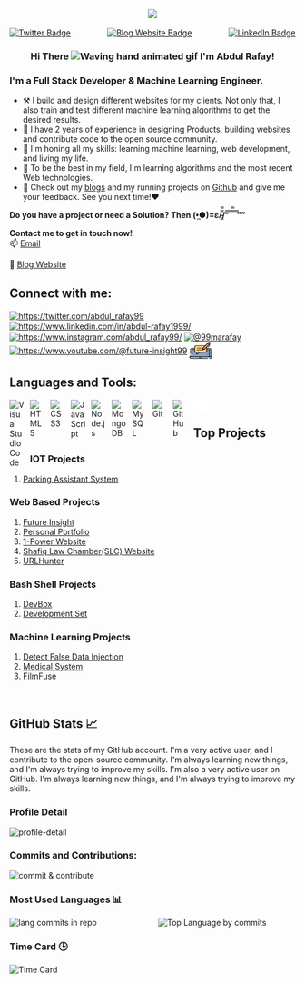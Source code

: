 
<link href="https://raw.githubusercontent.com/rafay99-epic/rafay99-epic/Development-Brach/style.css">

<p align="center">
  <img src="https://user-images.githubusercontent.com/82662797/168483717-3d746709-6ae9-487a-bdd7-ebcb137ea919.png">
</p>

<div style="display: flex; justify-content: space-between; align-items: center;">
  <a href="https://twitter.com/abdul_rafay99">
    <img src="https://img.shields.io/twitter/follow/YourTwitterHandle?style=social" alt="Twitter Badge">
  </a>
  
  <a href="https://future-insight.blog">
    <img src="https://img.shields.io/badge/Visit-YourBlogWebsite-orange?style=for-the-badge" alt="Blog Website Badge">
  </a>
  
  <a href="https://www.linkedin.com/in/abdul-rafay1999/">
    <img src="https://img.shields.io/badge/Connect-LinkedIn-blue?style=for-the-badge" alt="LinkedIn Badge">
  </a>
</div>



<!-- ![My project2](https://user-images.githubusercontent.com/82662797/168483717-3d746709-6ae9-487a-bdd7-ebcb137ea919.png) -->
<!-- ![image](/img/My%20project2.png) -->
<h3 align="center">
    Hi There
    <img src="https://raw.githubusercontent.com/nixin72/nixin72/master/wave.gif" 
         alt="Waving hand animated gif"
         height="45"
         width="45" />
    I'm Abdul Rafay!
</h3>




### **I'm a Full Stack Developer & Machine Learning Engineer.**

- ⚒️ I build and design different websites for my clients. Not only that, I also train and test different machine learning algorithms to get the desired results.
- 💼 I have 2 years of experience in designing Products, building websites and contribute code to the open source community. 
- 🌱 I'm honing all my skills: learning machine learning, web development, and living my life.
- 📖 To be the best in my field, I'm learning algorithms and the most recent Web technologies. 
- 👀 Check out my [blogs](https://future-insight.blog) and my running projects on [Github](https://github.com/rafay99-epic) and give me your feedback. See you next time!❤️

**Do you have a project or need a Solution? Then (•̪●)=ε/̵͇̿̿/’̿’̿ ̿ ̿̿ ̿ ̿””**

**Contact me to get in touch now!**  
📫 [Email](mailto:99marafay@gmail.com) 

📝 [Blog Website](https://future-insight.blog)


## Connect with me:

<p align="left">
  <a href="https://twitter.com/abdul_rafay99" target="blank"><img align="center" src="https://raw.githubusercontent.com/rahuldkjain/github-profile-readme-generator/master/src/images/icons/Social/twitter.svg" alt="https://twitter.com/abdul_rafay99" height="30" width="40" /></a>
  <a href="https://linkedin.com/in/abdul-rafay1999/" target="blank"><img align="center" src="https://raw.githubusercontent.com/rahuldkjain/github-profile-readme-generator/master/src/images/icons/Social/linked-in-alt.svg" alt="https://www.linkedin.com/in/abdul-rafay1999/" height="30" width="40" /></a>
  <a href="https://instagram.com/abdul_rafay99/" target="blank"><img align="center" src="https://raw.githubusercontent.com/rahuldkjain/github-profile-readme-generator/master/src/images/icons/Social/instagram.svg" alt="https://www.instagram.com/abdul_rafay99/" height="30" width="40" /></a>
  <a href="https://medium.com/@99marafay" target="blank"><img align="center" src="https://raw.githubusercontent.com/rahuldkjain/github-profile-readme-generator/master/src/images/icons/Social/medium.svg" alt="@99marafay" height="30" width="40" /></a>
  <a href="https://www.youtube.com/@future-insight99" target="blank"><img align="center" src="https://raw.githubusercontent.com/rahuldkjain/github-profile-readme-generator/master/src/images/icons/Social/youtube.svg" alt="https://www.youtube.com/@future-insight99" height="30" width="40" /></a>
  <a href="https://future-insight.blog" target="blank"><img align="center" src="./img/blogging.png" alt="Future Insight" height="30" width="40" /></a>
</p>


## Languages and Tools:

<img align="left" alt="Visual Studio Code" width="26px" src="https://cdn.jsdelivr.net/gh/devicons/devicon/icons/vscode/vscode-original.svg" style="padding-right:10px;" />
<img align="left" alt="HTML5" width="26px" src="https://cdn.jsdelivr.net/gh/devicons/devicon/icons/html5/html5-original.svg" style="padding-right:10px;" />
<img align="left" alt="CSS3" width="26px" src="https://cdn.jsdelivr.net/gh/devicons/devicon/icons/css3/css3-original.svg" style="padding-right:10px;" />
<img align="left" alt="JavaScript" width="26px" src="https://cdn.jsdelivr.net/gh/devicons/devicon/icons/javascript/javascript-original.svg" style="padding-right:10px;" />
<img align="left" alt="Node.js" width="26px" src="https://cdn.jsdelivr.net/gh/devicons/devicon/icons/nodejs/nodejs-original.svg" style="padding-right:10px;" />
<img align="left" alt="MongoDB" width="26px" src="https://cdn.jsdelivr.net/gh/devicons/devicon/icons/mongodb/mongodb-original.svg" style="padding-right:10px;" />
<img align="left" alt="MySQL" width="26px" src="https://cdn.jsdelivr.net/gh/devicons/devicon/icons/mysql/mysql-original.svg" style="padding-right:10px;" />
<img align="left" alt="Git" width="26px" src="https://cdn.jsdelivr.net/gh/devicons/devicon/icons/git/git-original.svg" style="padding-right:10px;" />
<img align="left" alt="GitHub" width="26px" src="https://user-images.githubusercontent.com/3369400/139447912-e0f43f33-6d9f-45f8-be46-2df5bbc91289.png" style="padding-right:10px;" />
<img align="left" alt="Terminal" width="26px" src="./img/terminal-dark.svg" />

<br>

<!-- ## Latest Blog Post -->
<!-- # Blog posts -->
<!-- BLOG-POST-LIST:START -->
<!-- BLOG-POST-LIST:END -->


## Top Projects
### IOT Projects
1. [Parking Assistant System](https://github.com/rafay99-epic/Parking-Assistant)
### Web Based Projects
1. [Future Insight](https://github.com/rafay99-epic/Future-Insight)
2. [Personal Portfolio](https://github.com/rafay99-epic/Portfolio-Website)
3. [1-Power Website](https://github.com/1-Power/1-Power-website)
4. [Shafiq Law Chamber(SLC) Website](https://github.com/1-Power/SLC)
5. [URLHunter](https://github.com/rafay99-epic/URLHunter)
### Bash Shell Projects
1. [DevBox](https://github.com/rafay99-epic/DevBox)
2. [Development Set](https://github.com/1-Power/Development-Setup)

### Machine Learning Projects
1. [Detect False Data Injection](https://github.com/rafay99-epic/Detect-FDIA-SVM)
2. [Medical System](https://github.com/rafay99-epic/MEDDOC)
3. [FilmFuse](https://github.com/rafay99-epic/FilmFuse)

<br>



## GitHub Stats 📈
These are the stats of my GitHub account. I'm a very active user, and I contribute to the open-source community. I'm always learning new things, and I'm always trying to improve my skills. I'm also a very active user on GitHub. I'm always learning new things, and I'm always trying to improve my skills.

### Profile Detail
<div>
    <img  src="http://github-stats-flame-one.vercel.app/api/cards/profile-details?username=rafay99-epic&theme=onedark"  alt="profile-detail"  style="width: auto; height: auto;">
</div>

### Commits and Contributions:
<div>
    <img src="http://github-stats-flame-one.vercel.app/api/cards/stats?username=rafay99-epic&theme=onedark" alt="commit & contribute"  style="width: 500px; height: 300px;">
</div>


### Most Used Languages 📊

<div style="display: flex; justify-content: center;">
  <img src="http://github-stats-flame-one.vercel.app/api/cards/repos-per-language?username=rafay99-epic&theme=onedark" alt="lang commits in repo" style="display: inline-block; width: 50%; height: auto;">
  <img src="http://github-stats-flame-one.vercel.app/api/cards/most-commit-language?username=rafay99-epic&theme=onedark" alt="Top Language by commits" style="display: inline-block; width: 50%; height: auto; margin-left: 20px;">
</div>

### Time Card 🕒
<div> 
    <img src="http://github-stats-flame-one.vercel.app/api/cards/productive-time?username=rafay99-epic&theme=onedark&utcOffset=8" alt="Time Card" style="width: 1500px; height: 300px;">
</div>
